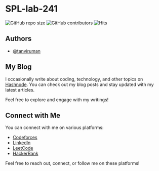 # SPL-lab-241
![GitHub repo size](https://img.shields.io/github/repo-size/tanviruman/SPL-lab-Tarek-Sir)
![GitHub contributors](https://img.shields.io/github/contributors/tanviruman/SPL-lab-Tarek-Sir)
![Hits](https://hits.seeyoufarm.com/api/count/incr/badge.svg?url=https://github.com/tanviruman/SPL-lab-Tarek-Sir)


## Authors

- [@tanviruman](https://www.github.com/tanviruman)


## My Blog

I occasionally write about coding, technology, and other topics on [Hashnode](https://tanviruman.hashnode.dev/). You can check out my blog posts and stay updated with my latest articles.

Feel free to explore and engage with my writings!


## Connect with Me

You can connect with me on various platforms:

- [Codeforces](https://codeforces.com/profile/tanviruman)
- [LinkedIn](https://www.linkedin.com/in/tanvirumaan)
- [LeetCode](https://leetcode.com/tanviruman)
- [HackerRank](https://www.hackerrank.com/tttttttt)

Feel free to reach out, connect, or follow me on these platforms!
